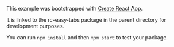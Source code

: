This example was bootstrapped with [Create React App](https://github.com/facebook/create-react-app).

It is linked to the rc-easy-tabs package in the parent directory for development purposes.

You can run `npm install` and then `npm start` to test your package.
